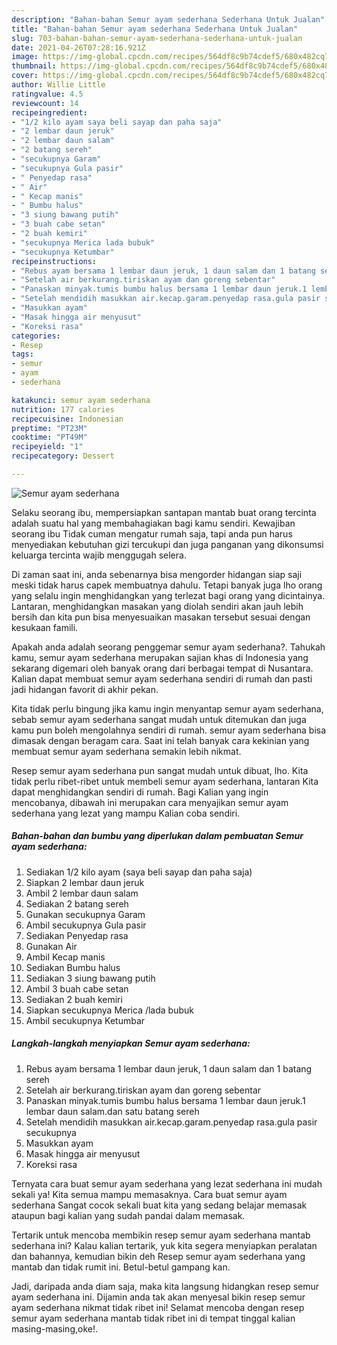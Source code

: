 ```yaml
---
description: "Bahan-bahan Semur ayam sederhana Sederhana Untuk Jualan"
title: "Bahan-bahan Semur ayam sederhana Sederhana Untuk Jualan"
slug: 703-bahan-bahan-semur-ayam-sederhana-sederhana-untuk-jualan
date: 2021-04-26T07:28:16.921Z
image: https://img-global.cpcdn.com/recipes/564df8c9b74cdef5/680x482cq70/semur-ayam-sederhana-foto-resep-utama.jpg
thumbnail: https://img-global.cpcdn.com/recipes/564df8c9b74cdef5/680x482cq70/semur-ayam-sederhana-foto-resep-utama.jpg
cover: https://img-global.cpcdn.com/recipes/564df8c9b74cdef5/680x482cq70/semur-ayam-sederhana-foto-resep-utama.jpg
author: Willie Little
ratingvalue: 4.5
reviewcount: 14
recipeingredient:
- "1/2 kilo ayam saya beli sayap dan paha saja"
- "2 lembar daun jeruk"
- "2 lembar daun salam"
- "2 batang sereh"
- "secukupnya Garam"
- "secukupnya Gula pasir"
- " Penyedap rasa"
- " Air"
- " Kecap manis"
- " Bumbu halus"
- "3 siung bawang putih"
- "3 buah cabe setan"
- "2 buah kemiri"
- "secukupnya Merica lada bubuk"
- "secukupnya Ketumbar"
recipeinstructions:
- "Rebus ayam bersama 1 lembar daun jeruk, 1 daun salam dan 1 batang sereh"
- "Setelah air berkurang.tiriskan ayam dan goreng sebentar"
- "Panaskan minyak.tumis bumbu halus bersama 1 lembar daun jeruk.1 lembar daun salam.dan satu batang sereh"
- "Setelah mendidih masukkan air.kecap.garam.penyedap rasa.gula pasir secukupnya"
- "Masukkan ayam"
- "Masak hingga air menyusut"
- "Koreksi rasa"
categories:
- Resep
tags:
- semur
- ayam
- sederhana

katakunci: semur ayam sederhana 
nutrition: 177 calories
recipecuisine: Indonesian
preptime: "PT23M"
cooktime: "PT49M"
recipeyield: "1"
recipecategory: Dessert

---
```



![Semur ayam sederhana](https://img-global.cpcdn.com/recipes/564df8c9b74cdef5/680x482cq70/semur-ayam-sederhana-foto-resep-utama.jpg)

Selaku seorang ibu, mempersiapkan santapan mantab buat orang tercinta adalah suatu hal yang membahagiakan bagi kamu sendiri. Kewajiban seorang ibu Tidak cuman mengatur rumah saja, tapi anda pun harus menyediakan kebutuhan gizi tercukupi dan juga panganan yang dikonsumsi keluarga tercinta wajib menggugah selera.

Di zaman  saat ini, anda sebenarnya bisa mengorder hidangan siap saji meski tidak harus capek membuatnya dahulu. Tetapi banyak juga lho orang yang selalu ingin menghidangkan yang terlezat bagi orang yang dicintainya. Lantaran, menghidangkan masakan yang diolah sendiri akan jauh lebih bersih dan kita pun bisa menyesuaikan masakan tersebut sesuai dengan kesukaan famili. 



Apakah anda adalah seorang penggemar semur ayam sederhana?. Tahukah kamu, semur ayam sederhana merupakan sajian khas di Indonesia yang sekarang digemari oleh banyak orang dari berbagai tempat di Nusantara. Kalian dapat membuat semur ayam sederhana sendiri di rumah dan pasti jadi hidangan favorit di akhir pekan.

Kita tidak perlu bingung jika kamu ingin menyantap semur ayam sederhana, sebab semur ayam sederhana sangat mudah untuk ditemukan dan juga kamu pun boleh mengolahnya sendiri di rumah. semur ayam sederhana bisa dimasak dengan beragam cara. Saat ini telah banyak cara kekinian yang membuat semur ayam sederhana semakin lebih nikmat.

Resep semur ayam sederhana pun sangat mudah untuk dibuat, lho. Kita tidak perlu ribet-ribet untuk membeli semur ayam sederhana, lantaran Kita dapat menghidangkan sendiri di rumah. Bagi Kalian yang ingin mencobanya, dibawah ini merupakan cara menyajikan semur ayam sederhana yang lezat yang mampu Kalian coba sendiri.

<!--inarticleads1-->

##### Bahan-bahan dan bumbu yang diperlukan dalam pembuatan Semur ayam sederhana:

1. Sediakan 1/2 kilo ayam (saya beli sayap dan paha saja)
1. Siapkan 2 lembar daun jeruk
1. Ambil 2 lembar daun salam
1. Sediakan 2 batang sereh
1. Gunakan secukupnya Garam
1. Ambil secukupnya Gula pasir
1. Sediakan  Penyedap rasa
1. Gunakan  Air
1. Ambil  Kecap manis
1. Sediakan  Bumbu halus
1. Sediakan 3 siung bawang putih
1. Ambil 3 buah cabe setan
1. Sediakan 2 buah kemiri
1. Siapkan secukupnya Merica /lada bubuk
1. Ambil secukupnya Ketumbar




<!--inarticleads2-->

##### Langkah-langkah menyiapkan Semur ayam sederhana:

1. Rebus ayam bersama 1 lembar daun jeruk, 1 daun salam dan 1 batang sereh
1. Setelah air berkurang.tiriskan ayam dan goreng sebentar
1. Panaskan minyak.tumis bumbu halus bersama 1 lembar daun jeruk.1 lembar daun salam.dan satu batang sereh
1. Setelah mendidih masukkan air.kecap.garam.penyedap rasa.gula pasir secukupnya
1. Masukkan ayam
1. Masak hingga air menyusut
1. Koreksi rasa




Ternyata cara buat semur ayam sederhana yang lezat sederhana ini mudah sekali ya! Kita semua mampu memasaknya. Cara buat semur ayam sederhana Sangat cocok sekali buat kita yang sedang belajar memasak ataupun bagi kalian yang sudah pandai dalam memasak.

Tertarik untuk mencoba membikin resep semur ayam sederhana mantab sederhana ini? Kalau kalian tertarik, yuk kita segera menyiapkan peralatan dan bahannya, kemudian bikin deh Resep semur ayam sederhana yang mantab dan tidak rumit ini. Betul-betul gampang kan. 

Jadi, daripada anda diam saja, maka kita langsung hidangkan resep semur ayam sederhana ini. Dijamin anda tak akan menyesal bikin resep semur ayam sederhana nikmat tidak ribet ini! Selamat mencoba dengan resep semur ayam sederhana mantab tidak ribet ini di tempat tinggal kalian masing-masing,oke!.

